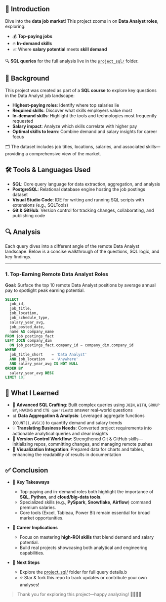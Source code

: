 ## 📌 Introduction

Dive into the **data job market**! This project zooms in on **Data Analyst roles**, exploring:

- 💰 **Top-paying jobs**  
- 🔥 **In-demand skills**  
- 📈 Where **salary potential** meets **skill demand**

🔍 **SQL queries** for the full analysis live in the [`project_sql/`](./project_sql) folder.

## 🧠 Background

This project was created as part of a **SQL course** to explore key questions in the Data Analyst job landscape:

- **Highest-paying roles**: Identify where top salaries lie  
- **Required skills**: Discover what skills employers value most  
- **In-demand skills**: Highlight the tools and technologies most frequently requested  
- **Salary impact**: Analyze which skills correlate with higher pay  
- **Optimal skills to learn**: Combine demand and salary insights for career focus

🗂️ The dataset includes job titles, locations, salaries, and associated skills—providing a comprehensive view of the market.

## 🛠️ Tools & Languages Used

- **SQL**: Core query language for data extraction, aggregation, and analysis  
- **PostgreSQL**: Relational database engine hosting the job postings dataset  
- **Visual Studio Code**: IDE for writing and running SQL scripts with extensions (e.g., SQLTools)  
- **Git & GitHub**: Version control for tracking changes, collaborating, and publishing code  

## 🔍 Analysis

Each query dives into a different angle of the remote Data Analyst landscape. Below is a concise walkthrough of the questions, SQL logic, and key findings.

---

### 1. Top-Earning Remote Data Analyst Roles

**Goal:** Surface the top 10 remote Data Analyst positions by average annual pay to spotlight peak earning potential.

```sql
SELECT
  job_id,
  job_title,
  job_location,
  job_schedule_type,
  salary_year_avg,
  job_posted_date,
  name AS company_name
FROM job_postings_fact
LEFT JOIN company_dim
  ON job_postings_fact.company_id = company_dim.company_id
WHERE
  job_title_short    = 'Data Analyst'
  AND job_location   = 'Anywhere'
  AND salary_year_avg IS NOT NULL
ORDER BY
  salary_year_avg DESC
LIMIT 10;
```
## 📘 What I Learned

- 🧩 **Advanced SQL Crafting**: Built complex queries using `JOIN`, `WITH`, `GROUP BY`, `HAVING` and `CTE querries`to answer real-world questions  
- 📊 **Data Aggregation & Analysis**: Leveraged aggregate functions (`COUNT()`, `AVG()`) to quantify demand and salary trends  
- 💡 **Translating Business Needs**: Converted project requirements into actionable analytical queries and clear insights  
- 🔄 **Version Control Workflow**: Strengthened Git & GitHub skills—initializing repos, committing changes, and managing remote pushes  
- 🚀 **Visualization Integration**: Prepared data for charts and tables, enhancing the readability of results in documentation  

## ✅ Conclusion 

- 🎯 **Key Takeaways**  
  - Top-paying and in-demand roles both highlight the importance of **SQL**, **Python**, and **cloud/big-data tools**.  
  - Specialized skills (e.g., **PySpark**, **Snowflake**, **Airflow**) command premium salaries.  
  - Core tools (Excel, Tableau, Power BI) remain essential for broad market opportunities.

- 🚀 **Career Implications**  
  - Focus on mastering **high-ROI skills** that blend demand and salary potential.  
  - Build real projects showcasing both analytical and engineering capabilities.

- 🔗 **Next Steps**  
  - Explore the [project_sql/](./project_sql/) folder for full query details.b 
  - ⭐ Star & fork this repo to track updates or contribute your own analyses!

> Thank you for exploring this project—happy analyzing! 👩‍💻👨‍💻  
